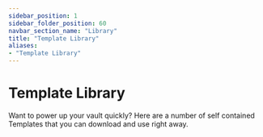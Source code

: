```yaml
---
sidebar_position: 1
sidebar_folder_position: 60
navbar_section_name: "Library"
title: "Template Library"
aliases:
- "Template Library"
---
```

# Template Library

Want to power up your vault quickly? Here are a number of self contained Templates that you can download and use right away.


